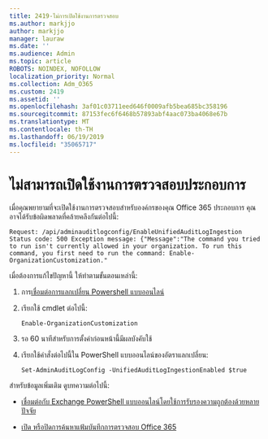 ```yaml
---
title: 2419-ไม่การเปิดใช้งานการตรวจสอบ
ms.author: markjjo
author: markjjo
manager: lauraw
ms.date: ''
ms.audience: Admin
ms.topic: article
ROBOTS: NOINDEX, NOFOLLOW
localization_priority: Normal
ms.collection: Adm_O365
ms.custom: 2419
ms.assetid: ''
ms.openlocfilehash: 3af01c03711eed646f0009afb5bea685bc358196
ms.sourcegitcommit: 87153fec6f6468b57893abf4aac073ba4068e67b
ms.translationtype: MT
ms.contentlocale: th-TH
ms.lasthandoff: 06/19/2019
ms.locfileid: "35065717"
---
```

# <a name="unable-to-enable-unified-auditing"></a>ไม่สามารถเปิดใช้งานการตรวจสอบประกอบการ

เมื่อคุณพยายามที่จะเปิดใช้งานการตรวจสอบสำหรับองค์กรของคุณ Office 365 ประกอบการ คุณอาจได้รับข้อผิดพลาดที่คล้ายคลึงกันต่อไปนี้:

```
Request: /api/adminauditlogconfig/EnableUnifiedAuditLogIngestion Status code: 500 Exception message: {"Message":"The command you tried to run isn't currently allowed in your organization. To run this command, you first need to run the command: Enable-OrganizationCustomization."
```

เมื่อต้องการแก้ไขปัญหานี้ ให้ทำตามขั้นตอนเหล่านี้:

1. การ[เชื่อมต่อการแลกเปลี่ยน Powershell แบบออนไลน์](https://docs.microsoft.com/powershell/exchange/exchange-online/connect-to-exchange-online-powershell/connect-to-exchange-online-powershell)

2. เรียกใช้ cmdlet ต่อไปนี้:

   ```
   Enable-OrganizationCustomization
   ```

3. รอ 60 นาทีสำหรับการตั้งค่าก่อนหน้านี้มีผลบังคับใช้

4. เรียกใช้คำสั่งต่อไปนี้ใน PowerShell แบบออนไลน์ของอัตราแลกเปลี่ยน:

   ```
   Set-AdminAuditLogConfig -UnifiedAuditLogIngestionEnabled $true
   ```

สำหรับข้อมูลเพิ่มเติม ดูบทความต่อไปนี้:

- [เชื่อมต่อกับ Exchange PowerShell แบบออนไลน์โดยใช้การรับรองความถูกต้องด้วยหลายปัจจัย](https://docs.microsoft.com/powershell/exchange/exchange-online/connect-to-exchange-online-powershell/mfa-connect-to-exchange-online-powershell)

-  [เปิด หรือปิดการค้นหาแฟ้มบันทึกการตรวจสอบ Office 365](https://docs.microsoft.com/office365/securitycompliance/turn-audit-log-search-on-or-off)
